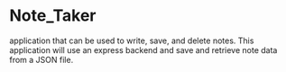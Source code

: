 # Note_Taker
application that can be used to write, save, and delete notes. This application will use an express backend and save and retrieve note data from a JSON file.
